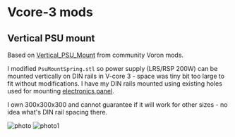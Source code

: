 # Vcore-3 mods

## Vertical PSU mount

Based on [Vertical_PSU_Mount](https://github.com/VoronDesign/VoronUsers/tree/master/printer_mods/madfabrications/Vertical_PSU_Mount) from community Voron mods.

I modified `PsuMountSpring.stl` so power supply (LRS/RSP 200W) can be mounted vertically on DIN rails in V-core 3 - space was tiny bit too large to fit without modifications. I have my DIN rails mounted using existing holes used for mounting [electronics panel](https://github.com/Rat-Rig/V-core-3/blob/main/cad/panels/DXF/Metric%20Units%20(mm)/300/panel_electronics_plain_300.dxf).

I own 300x300x300 and cannot guarantee if it will work for other sizes - no idea what's DIN rail spacing there.


![photo](https://user-images.githubusercontent.com/1244595/140318896-f14d4c59-8422-433b-8074-97b863cbf678.jpeg)
![photo1](https://user-images.githubusercontent.com/1244595/140318901-22149e4a-0b22-4f83-818b-53721425e14c.jpeg)
